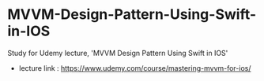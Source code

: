 # MVVM-Design-Pattern-Using-Swift-in-IOS
Study for Udemy lecture, 'MVVM Design Pattern Using Swift in IOS'
- lecture link : https://www.udemy.com/course/mastering-mvvm-for-ios/
